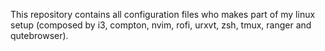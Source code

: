 This repository contains all configuration files who makes part of my linux setup (composed by i3,
compton, nvim, rofi, urxvt, zsh, tmux, ranger and qutebrowser).
